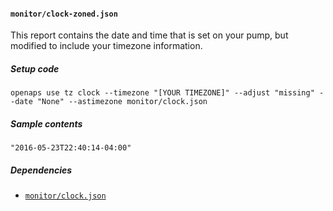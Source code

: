 #### `monitor/clock-zoned.json`
This report contains the date and time that is set on your pump, but modified to include your timezone information.
##### Setup code
`openaps use tz clock --timezone "[YOUR TIMEZONE]" --adjust "missing" --date "None" --astimezone monitor/clock.json`
##### Sample contents
`"2016-05-23T22:40:14-04:00"`
##### Dependencies
* [`monitor/clock.json`](../openaps/openaps-report-monitor-clock)
